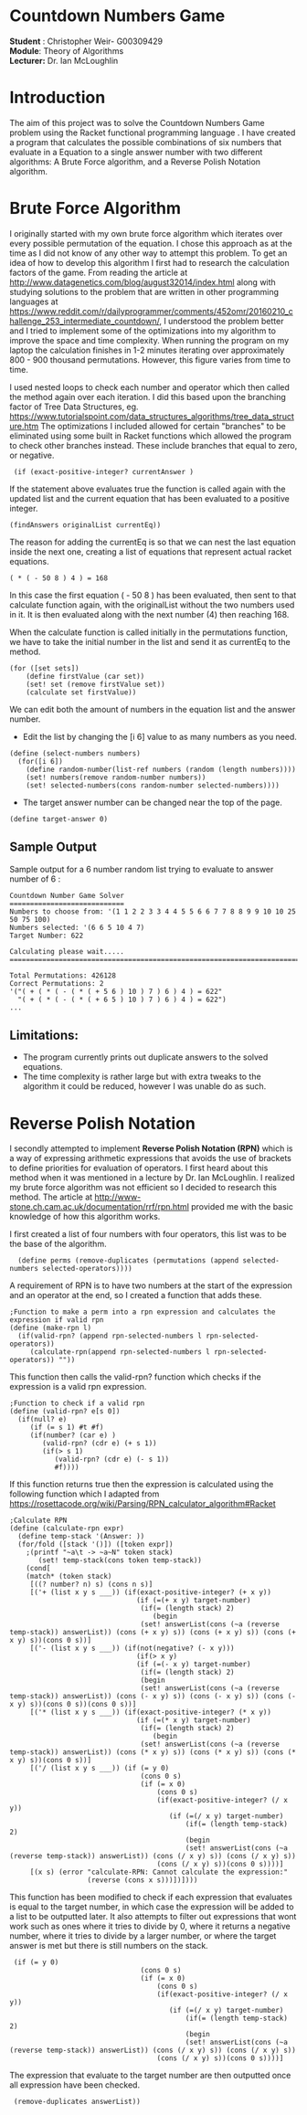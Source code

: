 # Countdown Numbers Game #

**Student** : Christopher Weir- G00309429 <br>
**Module**: Theory of Algorithms <br>
**Lecturer:** Dr. Ian McLoughlin <br>

# Introduction #
The aim of this project was to solve the Countdown Numbers Game problem using the Racket functional programming language . I have created a program that calculates the possible combinations of six numbers that evaluate in a Equation to a single answer number with two different algorithms: A Brute Force algorithm, and a Reverse Polish Notation algorithm.

# Brute Force Algorithm #
I originally started with my own brute force algorithm which iterates over every possible permutation of the equation. I chose this approach as at the time as I did not know of any other way to attempt this problem. To get an idea of how to develop this algorithm I first had to research the calculation factors of the game. From reading the article at http://www.datagenetics.com/blog/august32014/index.html along with studying solutions to the problem that are written in other programming languages at https://www.reddit.com/r/dailyprogrammer/comments/452omr/20160210_challenge_253_intermediate_countdown/, I understood the problem better and I tried to implement some of the optimizations into my algorithm to improve the space and time complexity. When running the program on my laptop the calculation finishes in 1-2 minutes iterating over approximately 800 - 900 thousand permutations.  However, this figure varies from time to time.

I used nested loops to check each number and operator which then called the method again over each iteration. I did this based upon the branching factor of Tree Data Structures, eg. https://www.tutorialspoint.com/data_structures_algorithms/tree_data_structure.htm
The optimizations I included allowed for certain "branches" to be eliminated using some built in Racket functions which allowed the program to check other branches instead. These include branches that equal to zero, or negative.
```
 (if (exact-positive-integer? currentAnswer )
```
If the statement above evaluates true the function is called again with the updated list and the current equation that has been evaluated to a positive integer.
```
(findAnswers originalList currentEq))
```
The reason for adding the currentEq is so that we can nest the last equation inside the next one, creating a list of equations that represent actual racket equations.

```
( * ( - 50 8 ) 4 ) = 168
```
In this case the first equation ( - 50 8 ) has been evaluated, then sent to that calculate function again, with the originalList without the two numbers used in it. It is then evaluated along with the next number (4) then reaching 168.

When the calculate function is called initially in the permutations function, we have to take the initial number in the list and send it as currentEq to the method.
```
(for ([set sets])
    (define firstValue (car set))
    (set! set (remove firstValue set))
    (calculate set firstValue))
```

We can edit both the amount of numbers in the equation list and the answer number.
* Edit the list by changing the [i 6]  value to as many numbers as you need.
```
(define (select-numbers numbers)
  (for([i 6])
    (define random-number(list-ref numbers (random (length numbers))))
    (set! numbers(remove random-number numbers))
    (set! selected-numbers(cons random-number selected-numbers))))
```
* The target answer number can be changed near the top of the page.
```
(define target-answer 0)
```

## Sample Output ##
Sample output for a 6 number random list trying to evaluate to answer number of 6 :

```
Countdown Number Game Solver
============================
Numbers to choose from: '(1 1 2 2 3 3 4 4 5 5 6 6 7 7 8 8 9 9 10 10 25 50 75 100)
Numbers selected: '(6 6 5 10 4 7)
Target Number: 622

Calculating please wait.....
==========================================================================

Total Permutations: 426128
Correct Permutations: 2
'("( + ( * ( - ( * ( + 5 6 ) 10 ) 7 ) 6 ) 4 ) = 622"
  "( + ( * ( - ( * ( + 6 5 ) 10 ) 7 ) 6 ) 4 ) = 622")
...

```

## Limitations: ##
* The program currently prints out duplicate answers to the solved equations.
* The time complexity is rather large but with extra tweaks to the algorithm it could be reduced, however I was unable do as such.

# Reverse Polish Notation #
I secondly attempted to implement **Reverse Polish Notation (RPN)** which is a way of expressing arithmetic expressions that avoids the use of brackets to define priorities for evaluation of operators. I first heard about this method when it was mentioned in a lecture by Dr. Ian McLoughlin. I realized my brute force algorithm was not efficient so I decided to research this method. The article at http://www-stone.ch.cam.ac.uk/documentation/rrf/rpn.html provided me with the basic knowledge of how this algorithm works. 

I first created a list of four numbers with four operators, this list was to be the base of the algorithm.
```
  (define perms (remove-duplicates (permutations (append selected-numbers selected-operators))))
```

A requirement of RPN is to have two numbers at the start of the  expression and an operator at the end, so I created a function that adds these. 
```
;Function to make a perm into a rpn expression and calculates the expression if valid rpn
(define (make-rpn l)
  (if(valid-rpn? (append rpn-selected-numbers l rpn-selected-operators))
     (calculate-rpn(append rpn-selected-numbers l rpn-selected-operators)) ""))
```
This function then calls the valid-rpn? function which checks if the expression is a valid rpn expression.
```
;Function to check if a valid rpn
(define (valid-rpn? e[s 0])
  (if(null? e)
     (if (= s 1) #t #f)
     (if(number? (car e) )
        (valid-rpn? (cdr e) (+ s 1))
        (if(> s 1)
           (valid-rpn? (cdr e) (- s 1))
           #f))))
```
If this function returns true then the expression is calculated using the following function which I adapted from https://rosettacode.org/wiki/Parsing/RPN_calculator_algorithm#Racket
```
;Calculate RPN
(define (calculate-rpn expr)
  (define temp-stack '(Answer: ))
  (for/fold ([stack '()]) ([token expr])
    ;(printf "~a\t -> ~a~N" token stack)
       (set! temp-stack(cons token temp-stack))
    (cond[
    (match* (token stack)
     [((? number? n) s) (cons n s)]
     [('+ (list x y s ___)) (if(exact-positive-integer? (+ x y))
                               (if (=(+ x y) target-number)
                                (if(= (length stack) 2)
                                   (begin
                                (set! answerList(cons (~a (reverse temp-stack)) answerList)) (cons (+ x y) s)) (cons (+ x y) s)) (cons (+ x y) s))(cons 0 s))]
     [('- (list x y s ___)) (if(not(negative? (- x y)))
                               (if(> x y)
                               (if (=(- x y) target-number)
                                (if(= (length stack) 2)
                                (begin
                                (set! answerList(cons (~a (reverse temp-stack)) answerList)) (cons (- x y) s)) (cons (- x y) s)) (cons (- x y) s))(cons 0 s))(cons 0 s))]
     [('* (list x y s ___)) (if(exact-positive-integer? (* x y))
                               (if (=(* x y) target-number)
                                (if(= (length stack) 2)
                                   (begin
                                (set! answerList(cons (~a (reverse temp-stack)) answerList)) (cons (* x y) s)) (cons (* x y) s)) (cons (* x y) s))(cons 0 s))]
     [('/ (list x y s ___)) (if (= y 0)
                                (cons 0 s)
                                (if (= x 0)
                                    (cons 0 s)
                                    (if(exact-positive-integer? (/ x y))
                                       (if (=(/ x y) target-number)
                                           (if(= (length temp-stack) 2)
                                           (begin
                                           (set! answerList(cons (~a (reverse temp-stack)) answerList)) (cons (/ x y) s)) (cons (/ x y) s))
                                    (cons (/ x y) s))(cons 0 s))))]
     [(x s) (error "calculate-RPN: Cannot calculate the expression:" 
                   (reverse (cons x s)))])])))
```

This function has been modified to check if each expression that evaluates is equal to the target number, in which case the expression will be added to a list to be outputted later. It also attempts to filter out expressions that wont work such as ones where it tries to divide by 0, where it returns a negative number, where it tries to divide by a larger number, or where the target answer is met but there is still numbers on the stack.
```
 (if (= y 0)
                                (cons 0 s)
                                (if (= x 0)
                                    (cons 0 s)
                                    (if(exact-positive-integer? (/ x y))
                                       (if (=(/ x y) target-number)
                                           (if(= (length temp-stack) 2)
                                           (begin
                                           (set! answerList(cons (~a (reverse temp-stack)) answerList)) (cons (/ x y) s)) (cons (/ x y) s))
                                    (cons (/ x y) s))(cons 0 s))))]
```
The expression that evaluate to the target number are then outputted once all expression have been checked.
```
 (remove-duplicates answerList))
